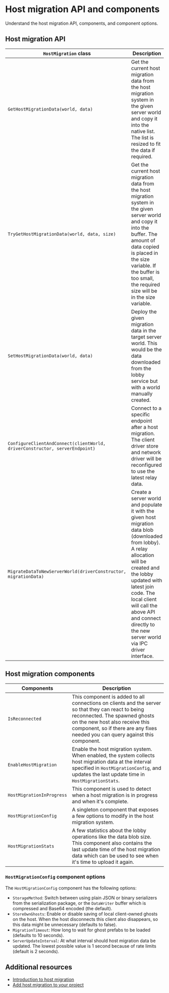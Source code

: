 # Host migration API and components

Understand the host migration API, components, and component options.

## Host migration API

| `HostMigration` class | Description |
|-|-|
| `GetHostMigrationData(world, data)` | Get the current host migration data from the host migration system in the given server world and copy it into the native list. The list is resized to fit the data if required. |
| `TryGetHostMigrationData(world, data, size)` | Get the current host migration data from the host migration system in the given server world and copy it into the buffer. The amount of data copied is placed in the size variable. If the buffer is too small, the required size will be in the size variable. |
| `SetHostMigrationData(world, data)` | Deploy the given migration data in the target server world. This would be the data downloaded from the lobby service but with a world manually created. |
| `ConfigureClientAndConnect(clientWorld, driverConstructor, serverEndpoint)` | Connect to a specific endpoint after a host migration. The client driver store and network driver will be reconfigured to use the latest relay data. |
| `MigrateDataToNewServerWorld(driverConstructor, migrationData)` | Create a server world and populate it with the given host migration data blob (downloaded from lobby). A relay allocation will be created and the lobby updated with latest join code. The local client will call the above API and connect directly to the new server world via IPC driver interface. |

## Host migration components

| Components | Description |
|-|-|
| `IsReconnected` | This component is added to all connections on clients and the server so that they can react to being reconnected. The spawned ghosts on the new host also receive this component, so if there are any fixes needed you can query against this component. |
| `EnableHostMigration` | Enable the host migration system. When enabled, the system collects host migration data at the interval specified in `HostMigrationConfig`, and updates the last update time in `HostMigrationStats`. |
| `HostMigrationInProgress` | This component is used to detect when a host migration is in progress and when it's complete. |
| `HostMigrationConfig` | A singleton component that exposes a few options to modify in the host migration system. |
| `HostMigrationStats` | A few statistics about the lobby operations like the data blob size. This component also contains the last update time of the host migration data which can be used to see when it's time to upload it again.|

### `HostMigrationConfig` component options

The `HostMigrationConfig` component has the following options:

* `StorageMethod`: Switch between using plain JSON or binary serializers from the serialization package, or the `DataWriter` buffer which is compressed and Base64 encoded (the default).
* `StoreOwnGhosts`: Enable or disable saving of local client-owned ghosts on the host. When the host disconnects this client also disappears, so this data might be unnecessary (defaults to false).
* `MigrationTimeout`: How long to wait for ghost prefabs to be loaded (defaults to 10 seconds).
* `ServerUpdateInterval`: At what interval should host migration data be updated. The lowest possible value is 1 second because of rate limits (default is 2 seconds).

## Additional resources

* [Introduction to host migration](host-migration-intro.md)
* [Add host migration to your project](add-host-migration.md)
